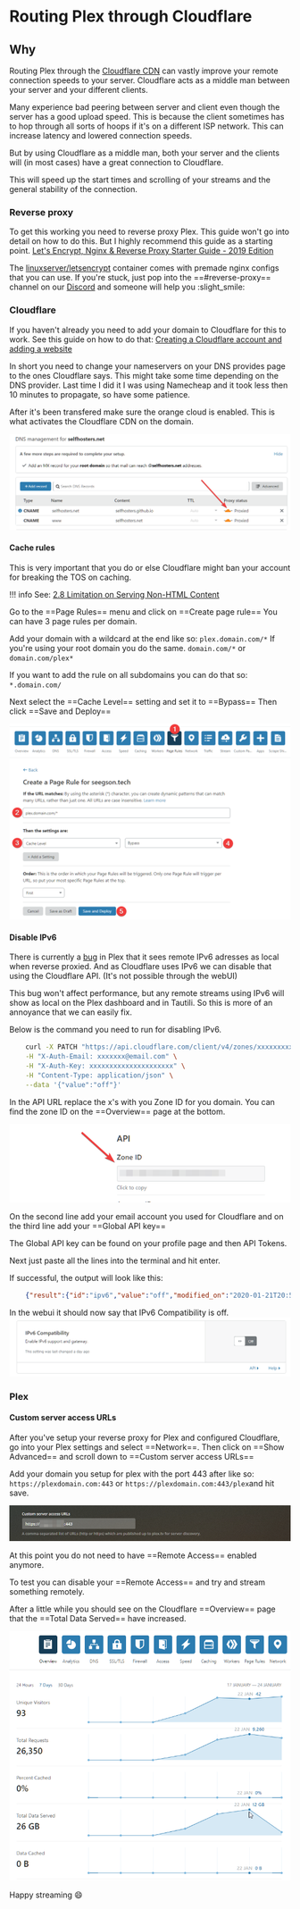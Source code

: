 # Routing Plex through Cloudflare

## Why

Routing Plex through the [Cloudflare CDN](https://www.cloudflare.com/learning/cdn/what-is-a-cdn/) can vastly improve your remote connection speeds to your server. Cloudflare acts as a middle man between your server and your different clients.

Many experience bad peering between server and client even though the server has a good upload speed. This is because the client sometimes has to hop through all sorts of hoops if it's on a different ISP network. This can increase latency and lowered connection speeds.

But by using Cloudflare as a middle man, both your server and the clients will (in most cases) have a great connection to Cloudflare.

This will speed up the start times and scrolling of your streams and the general stability of the connection.

### Reverse proxy

To get this working you need to reverse proxy Plex. This guide won't go into detail on how to do this. But I highly recommend this guide as a starting point. [Let's Encrypt, Nginx & Reverse Proxy Starter Guide - 2019 Edition](https://blog.linuxserver.io/2019/04/25/letsencrypt-nginx-starter-guide/)

The [linuxserver/letsencrypt](https://hub.docker.com/r/linuxserver/letsencrypt/) container comes with premade nginx configs that you can use.
If you're stuck, just pop into the ==#reverse-proxy== channel on our [Discord](https://selfhosters.net/unraid) and someone will help you :slight_smile:

### Cloudflare

If you haven't already you need to add your domain to Cloudflare for this to work. See this guide on how to do that: [Creating a Cloudflare account and adding a website](https://support.cloudflare.com/hc/en-us/articles/201720164-Creating-a-Cloudflare-account-and-adding-a-website)

In short you need to change your nameservers on your DNS provides page to the ones Cloudflare says.
This might take some time depending on the DNS provider. Last time I did it I was using Namecheap and it took less then 10 minutes to propagate, so have some patience.

After it's been transfered make sure the orange cloud is enabled. This is what activates the Cloudflare CDN on the domain.

![cloud](cloudflare_cloud.png)

#### Cache rules

This is very important that you do or else Cloudflare might ban your account for breaking the TOS on caching.

!!! info
    See: [2.8 Limitation on Serving Non-HTML Content](https://www.cloudflare.com/terms/)

Go to the ==Page Rules== menu and click on ==Create page rule==
You can have 3 page rules per domain.

Add your domain with a wildcard at the end like so: `plex.domain.com/*` If you're using your root domain you do the same. `domain.com/*` or `domain.com/plex*`

If you want to add the rule on all subdomains you can do that so: `*.domain.com/`

Next select the ==Cache Level== setting and set it to ==Bypass==
Then click ==Save and Deploy==

![Page Rules](page_rules.png)

#### Disable IPv6

There is currently a [bug](https://forums.plex.tv/t/plex-api-sessions-status-not-honoring-x-forwarded-for-x-real-ip-with-ipv6-clients/175705) in Plex that it sees remote IPv6 adresses as local when reverse proxied. And as Cloudflare uses IPv6 we can disable that using the Cloudflare API. (It's not possible through the webUI)

This bug won't affect performance, but any remote streams using IPv6 will show as local on the Plex dashboard and in Tautili. So this is more of an annoyance that we can easily fix.

Below is the command you need to run for disabling IPv6.

```bash
    curl -X PATCH "https://api.cloudflare.com/client/v4/zones/xxxxxxxxxxxxxxxxx/settings/ipv6" \
    -H "X-Auth-Email: xxxxxxx@email.com" \
    -H "X-Auth-Key: xxxxxxxxxxxxxxxxxxxxx" \
    -H "Content-Type: application/json" \
    --data '{"value":"off"}'
```

In the API URL replace the x's with you Zone ID for you domain. You can find the zone ID on the ==Overview== page at the bottom.

![zone](zone_id.png)

On the second line add your email account you used for Cloudflare and on the third line add your ==Global API key==

The Global API key can be found on your profile page and then API Tokens.

Next just paste all the lines into the terminal and hit enter.

If successful, the output will look like this:

```json
    {"result":{"id":"ipv6","value":"off","modified_on":"2020-01-21T20:52:11.121560Z","editable":true},"success":true,"errors":[],"messages":[]}
```

In the webui it should now say that IPv6 Compatibility is off.
![ipv6](ipv6.png)

### Plex

#### Custom server access URLs

After you've setup your reverse proxy for Plex and configured Cloudflare, go into your Plex settings and select ==Network==.
Then click on ==Show Advanced== and scroll down to ==Custom server access URLs==

Add your domain you setup for plex with the port 443 after like so: `https://plexdomain.com:443` or `https://plexdomain.com:443/plex`and hit save.

![domain](custom_url.png)

At this point you do not need to have ==Remote Access== enabled anymore.

To test you can disable your ==Remote Access== and try and stream something remotely.

After a little while you should see on the Cloudflare ==Overview== page that the ==Total Data Served== have increased.

![Overview](cloudflare_overview.png)

Happy streaming :smile:
